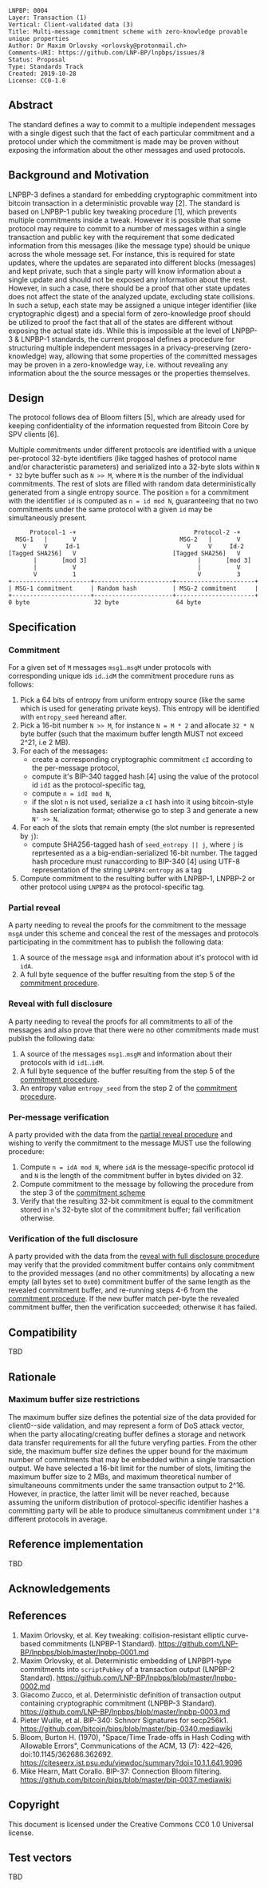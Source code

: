 ```
LNPBP: 0004
Layer: Transaction (1)
Vertical: Client-validated data (3)
Title: Multi-message commitment scheme with zero-knowledge provable unique properties
Author: Dr Maxim Orlovsky <orlovsky@protonmail.ch>
Comments-URI: https://github.com/LNP-BP/lnpbps/issues/8
Status: Proposal
Type: Standards Track
Created: 2019-10-28
License: CC0-1.0
```

## Abstract

The standard defines a way to commit to a multiple independent messages with a single digest such that the fact of
each particular commitment and a protocol under which the commitment is made may be proven without exposing the
information about the other messages and used protocols.


## Background and Motivation

LNPBP-3 defines a standard for embedding cryptographic commitment into bitcoin transaction in a deterministic provable
way [2]. The standard is based on LNPBP-1 public key tweaking procedure [1], which prevents multiple commitments inside
a tweak. However it is possible that some protocol may require to commit to a number of messages within a single
transaction and public key with the requirement that some dedicated information from this messages (like the message
type) should be unique across the whole message set. For instance, this is required for state updates, where the updates
are separated into different blocks (messages) and kept private, such that a single party will know information about a
single update and should not be exposed any information about the rest. However, in such a case, there should be a proof
that other state updates does not affect the state of the analyzed update, excluding state collisions. In such a setup,
each state may be assigned a unique integer identifier (like cryptographic digest) and a special form of zero-knowledge
proof should be utilized to proof the fact that all of the states are different without exposing the actual state ids.
While this is impossible at the level of LNPBP-3 & LNPBP-1 standards, the current proposal defines a procedure for
structuring multiple independent messages in a privacy-preserving (zero-knowledge) way, allowing that some properties of
the committed messages may be proven in a zero-knowledge way, i.e. without revealing any information about the the
source messages or the properties themselves.


## Design

The protocol follows dea of Bloom filters [5], which are already used for keeping confidentiality of the information
requested from Bitcoin Core by SPV clients [6].

Multiple commitments under different protocols are identified with a unique per-protocol 32-byte identifiers (like tagged
hashes of protocol name and/or characteristic parameters) and serialized into a 32-byte slots within `N * 32` byte buffer
such as `N >> M`, where `M` is the number of the individual commitments. The rest of slots are filled with random data
deterministically generated from a single entropy source. The position `n` for a commitment with the identifier `id`
is computed as `n = id mod N`, guaranteeing that no two commitments under the same protocol with a given `id` may be
simultaneously present.

```
      Protocol-1 -+                                 Protocol-2 -+
  MSG-1   |       V                             MSG-2   |       V
    V     V     Id-1                              V     V     Id-2
[Tagged SHA256]   V                           [Tagged SHA256]   V
       |       [mod 3]                               |       [mod 3]
       |          V                                  |          V
       V          1                                  V          3
+----------------------+----------------------+----------------------+
| MSG-1 commitment     | Random hash          | MSG-2 commitment     |
+----------------------+----------------------+----------------------+
0 byte                  32 byte                64 byte
```

## Specification

### Commitment

For a given set of `M` messages `msg1`..`msgM` under protocols with corresponding unique ids `id`..`idM` the commitment
procedure runs as follows:
1. Pick a 64 bits of entropy from uniform entropy source (like the same which is used for generating private keys).
   This entropy will be identified with `entropy_seed` hereand after.
2. Pick a 16-bit number `N >> M`, for instance `N = M * 2` and allocate `32 * N` byte buffer (such that the maximum buffer 
   length MUST not exceed 2^21, i.e 2 MB).
3. For each of the messages:
   - create a corresponding cryptographic commitment `cI` according to the per-message protocol,
   - compute it's BIP-340 tagged hash [4] using the value of the protocol id `idI` as the protocol-specific tag,
   - compute `n = idI mod N`,
   - if the slot `n` is not used, serialize a `cI` hash into it using bitcoin-style hash serialization format;
     otherwise go to step 3 and generate a new `N' >> N`.
4. For each of the slots that remain empty (the slot number is represented by `j`):
   - compute SHA256-tagged hash of `seed_entropy || j`, where `j` is reprtesented as a a big-endian-serialized 16-bit 
     number. The tagged hash procedure must runaccording to BIP-340 [4] using UTF-8 representation of the string 
     `LNPBP4:entropy` as a tag
5. Compute commitment to the resulting buffer with LNPBP-1, LNPBP-2 or other protocol using `LNPBP4` as the
   protocol-specific tag.

### Partial reveal

A party needing to reveal the proofs for the commitment to the message `msgA` under this scheme and conceal the rest
of the messages and protocols participating in the commitment has to publish the following data:
1. A source of the message `msgA` and information about it's protocol with id `idA`.
2. A full byte sequence of the buffer resulting from the step 5 of the [commitment procedure](#commitment).

### Reveal with full disclosure

A party needing to reveal the proofs for all commitments to all of the messages and also prove that there were no
other commitments made must publish the following data:
1. A source of the messages `msg1`..`msgM` and information about their protocols with id `id1`..`idM`.
2. A full byte sequence of the buffer resulting from the step 5 of the [commitment procedure](#commitment).
3. An entropy value `entropy_seed` from the step 2 of the [commitment procedure](#commitment).

### Per-message verification

A party provided with the data from the [partial reveal procedure](#partial-reveal) and wishing to verify the commitment
to the message MUST use the following procedure:
1. Compute `n = idA mod N`, where `idA` is the message-specific protocol id and `N` is the length of the commitment
   buffer in bytes divided on 32.
2. Compute commitment to the message by following the procedure from the step 3 of the [commitment scheme](#commitment)
3. Verify that the resulting 32-bit commitment is equal to the commitment stored in `n`'s 32-byte slot of the commitment
   buffer; fail verification otherwise.

### Verification of the full disclosure

A party provided with the data from the [reveal with full disclosure procedure](#reveal-with-full-disclosure) may verify
that the provided commitment buffer contains only commitment to the provided messages (and no other commitments) by
allocating a new empty (all bytes set to `0x00`) commitment buffer of the same length as the revealed commitment buffer,
and re-running steps 4-6 from the [commitment procedure](#commitment). If the new buffer match per-byte the revealed
commitment buffer, then the verification succeeded; otherwise it has failed.


## Compatibility

TBD


## Rationale

### Maximum buffer size restrictions

The maximum buffer size defines the potential size of the data provided for client0--side validation,
and may represent a form of DoS attack vector, when the party allocating/creating buffer defines a storage and 
network data transfer requirements for all the future veryfing parties. From the other side, the maximum buffer
size defines the upper bound for the maximum number of commitments that may be embedded within a single transaction
output. We have selected a 16-bit limit for the number of slots, limiting the maximum buffer size to 2 MBs, 
and maximum theoretical number of simultaneouns commitments under the same transaction output to 2^16. However,
in practice, the latter limit will be never reached, because assuming the uniform distribution of protocol-specific 
identifier hashes a committing party will be able to produce simultaneus commitment under `1^8` different protocols 
in average.


## Reference implementation

TBD


## Acknowledgements

## References

1. Maxim Orlovsky, et al. Key tweaking: collision-resistant elliptic curve-based commitments (LNPBP-1 Standard).
   <https://github.com/LNP-BP/lnpbps/blob/master/lnpbp-0001.md>
2. Maxim Orlovsky, et al. Deterministic embedding of LNPBP1-type commitments into `scriptPubkey` of a transaction output
   (LNPBP-2 Standard). <https://github.com/LNP-BP/lnpbps/blob/master/lnpbp-0002.md>
3. Giacomo Zucco, et al. Deterministic definition of transaction output containing cryptographic commitment
   (LNPBP-3 Standard). <https://github.com/LNP-BP/lnpbps/blob/master/lnpbp-0003.md>
4. Pieter Wuille, et al. BIP-340: Schnorr Signatures for secp256k1.
   <https://github.com/bitcoin/bips/blob/master/bip-0340.mediawiki>
5. Bloom, Burton H. (1970), "Space/Time Trade-offs in Hash Coding with Allowable Errors",
   Communications of the ACM, 13 (7): 422–426, doi:10.1145/362686.362692.
   <https://citeseerx.ist.psu.edu/viewdoc/summary?doi=10.1.1.641.9096>
6. Mike Hearn, Matt Corallo. BIP-37: Connection Bloom filtering.
   <https://github.com/bitcoin/bips/blob/master/bip-0037.mediawiki>


## Copyright

This document is licensed under the Creative Commons CC0 1.0 Universal license.


## Test vectors

TBD
